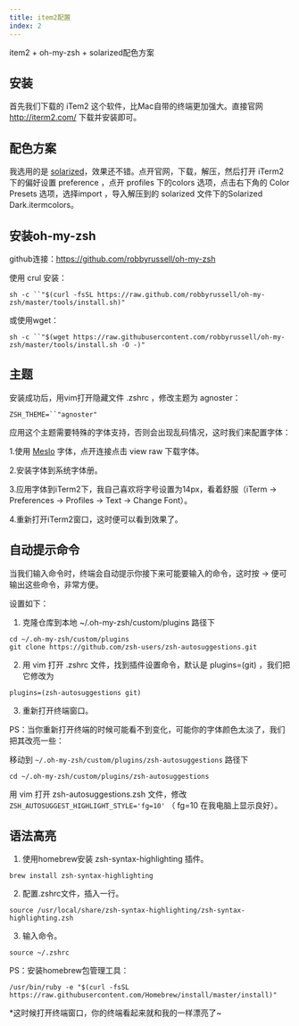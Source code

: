 ```yaml
---
title: item2配置
index: 2
---
```


item2 + oh-my-zsh + solarized配色方案

## 安装

首先我们下载的 iTem2 这个软件，比Mac自带的终端更加强大。直接官网 http://iterm2.com/ 下载并安装即可。


## 配色方案

我选用的是 [solarized](https://ethanschoonover.com/solarized/)，效果还不错。点开官网，下载，解压，然后打开 iTerm2 下的偏好设置 preference ，点开 profiles 下的colors 选项，点击右下角的 Color Presets 选项，选择import ，导入解压到的 solarized 文件下的Solarized Dark.itermcolors。


## 安装oh-my-zsh

github连接：https://github.com/robbyrussell/oh-my-zsh


使用 crul 安装：

```shell
sh -c ``"$(curl -fsSL https://raw.github.com/robbyrussell/oh-my-zsh/master/tools/install.sh)"
```

或使用wget：

```shell
sh -c ``"$(wget https://raw.githubusercontent.com/robbyrussell/oh-my-zsh/master/tools/install.sh -O -)"
```


## 主题

安装成功后，用vim打开隐藏文件 .zshrc ，修改主题为 agnoster：

`ZSH_THEME=``"agnoster"`

应用这个主题需要特殊的字体支持，否则会出现乱码情况，这时我们来配置字体：

1.使用 [Meslo](https://github.com/powerline/fonts/blob/master/Meslo%20Slashed/Meslo%20LG%20M%20Regular%20for%20Powerline.ttf) 字体，点开连接点击 view raw 下载字体。

2.安装字体到系统字体册。

3.应用字体到iTerm2下，我自己喜欢将字号设置为14px，看着舒服（iTerm -> Preferences -> Profiles -> Text -> Change Font）。

4.重新打开iTerm2窗口，这时便可以看到效果了。


## 自动提示命令


当我们输入命令时，终端会自动提示你接下来可能要输入的命令，这时按 → 便可输出这些命令，非常方便。

设置如下：

1. 克隆仓库到本地 ~/.oh-my-zsh/custom/plugins 路径下

```
cd ~/.oh-my-zsh/custom/plugins
git clone https://github.com/zsh-users/zsh-autosuggestions.git
```

2. 用 vim 打开 .zshrc 文件，找到插件设置命令，默认是 plugins=(git) ，我们把它修改为

```
plugins=(zsh-autosuggestions git)
```


3. 重新打开终端窗口。

PS：当你重新打开终端的时候可能看不到变化，可能你的字体颜色太淡了，我们把其改亮一些：

移动到 `~/.oh-my-zsh/custom/plugins/zsh-autosuggestions` 路径下

```
cd ~/.oh-my-zsh/custom/plugins/zsh-autosuggestions
```
用 vim 打开 zsh-autosuggestions.zsh 文件，修改 `ZSH_AUTOSUGGEST_HIGHLIGHT_STYLE='fg=10'` （ fg=10 在我电脑上显示良好）。


## 语法高亮


1. 使用homebrew安装 zsh-syntax-highlighting 插件。

```
brew install zsh-syntax-highlighting
```

2. 配置.zshrc文件，插入一行。

```
source /usr/local/share/zsh-syntax-highlighting/zsh-syntax-highlighting.zsh
```

3. 输入命令。
```
source ~/.zshrc
```
PS：安装homebrew包管理工具：

```
/usr/bin/ruby -e "$(curl -fsSL https://raw.githubusercontent.com/Homebrew/install/master/install)"
```

*这时候打开终端窗口，你的终端看起来就和我的一样漂亮了~
